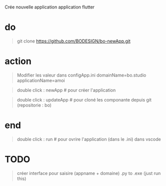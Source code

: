 # 
Crée nouvelle application application  flutter

# do 
> git clone https://github.com/BODESIGN/bo-newApp.git

# action
> Modifier les valeur dans configApp.ini
  domainName=bo.studio
  applicationName=amoi
  
> double click : newApp  # pour créer l'application

> double click : updateApp  # pour cloné les componante depuis git (repositorie : bo)


# end
> double click : run  # pour ovrire l'application (dans le .ini) dans vscode 
 
# TODO
> créer interface pour saisire (appname + domaine)
> .py to .exe (just run this)
